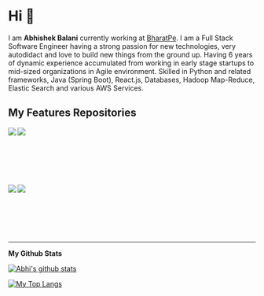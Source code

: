 # Hi 👋

<!--
**abhibalani/abhibalani** is a ✨ _special_ ✨ repository because its `README.md` (this file) appears on your GitHub profile.
-->

I am **Abhishek Balani** currently working at [BharatPe](https://BharatPe.com). I am a Full Stack Software Engineer having a strong passion for new technologies, very autodidact and love to build new things from the ground up. Having 6 years of dynamic experience accumulated from working in early stage startups to mid-sized organizations in Agile environment.
Skilled in Python and related frameworks, Java (Spring Boot), React.js, Databases, Hadoop Map-Reduce, Elastic Search and various AWS Services.


## My Features Repositories

<a href="https://github.com/abhibalani/covid19-data-visualization">
  <img align="left" src="https://github-readme-stats.vercel.app/api/pin/?username=abhibalani&repo=covid19-data-visualization" />
</a>
<a href="https://github.com/abhibalani/tinder-bot-python">
  <img align="left" src="https://github-readme-stats.vercel.app/api/pin/?username=abhibalani&repo=tinder-bot-python" />
</a>

<br><br><br><br><br><br>

<a href="https://github.com/abhibalani/emr_lambda">
  <img align="left" src="https://github-readme-stats.vercel.app/api/pin/?username=abhibalani&repo=emr_lambda" />
</a>

<a href="https://github.com/abhibalani/data-structures-python">
  <img align="left" src="https://github-readme-stats.vercel.app/api/pin/?username=abhibalani&repo=data-structures-python" />
</a>


<br><br><br><br><br><br>

___
**My Github Stats**

[![Abhi's github stats](https://github-readme-stats.vercel.app/api?username=abhibalani&show_icons=true&theme=tokyonight)](https://github.com/abhibalani/github-readme-stats&show_icons=true&theme=tokyonight)


[![My Top Langs](https://github-readme-stats.vercel.app/api/top-langs/?username=abhibalani&hide_langs_below=1)](https://github.com/abhibalani/github-readme-stats)


